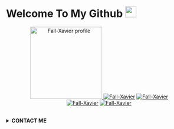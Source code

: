 # Welcome To My Github <img src="https://github.com/Fall-Xavier/Fall-Xavier/" width="30px">
<p align="center"><a href="https://github.com/Fall-Xavier"><img src="https://github.com/Fall-Xavier/Fall-Xavier/blob/main/1624793672871_312898755.jpg" height='195' alt="Fall-Xavier profile">
<a href="https://github.com/Fall-Xavier"><img title="Fall-Xavier" src="https://github-readme-stats.vercel.app/api?username=Fall-Xavier&show_icons=true&include_all_commits=true&theme=radical&cache_seconds=3200"></a>
<a href="https://github.com/Fall-Xavier"><img title="Fall-Xavier" src="https://github-readme-stats.vercel.app/api/top-langs/?username=Fall-Xavier&layout=compact&theme=nightowl"></a><br>
<a href="https://github.com/Fall-Xavier"><img title="Fall-Xavier" src="https://komarev.com/ghpvc/?username=Fall-Xavier&label=Views&color=blue&style=plastic"></a>
<a href="https://github.com/Fall-Xavier"><img title="Fall-Xavier" src="https://img.shields.io/github/followers/Fall-Xavier?label=follow&style=social"></a>
</p><br>

<details>
  <summary><b>CONTACT ME</b></summary><br>

  - <a href="https://www.facebook.com/riski.darmawan.1690671"/><img alt="Rizky Facebook" align="left" width="22px" src="https://cdn.jsdelivr.net/npm/simple-icons@v3/icons/facebook.svg" /><b>Add</b></a><br>
  - <a href="https://t.me/Rizky1504"/><img alt="Rizky Telegram" align="left" width="22px" src="https://cdn.jsdelivr.net/npm/simple-icons@v3/icons/telegram.svg" /><b>Chat</b></a><br>
  - <a href="https://instagram.com/riskidarmawan_15"/><img alt="Rizky Instagram" align="left" width="22px" src="https://cdn.jsdelivr.net/npm/simple-icons@v3/icons/instagram.svg" /><b> Follow</b></a>
  </p>
</details>
